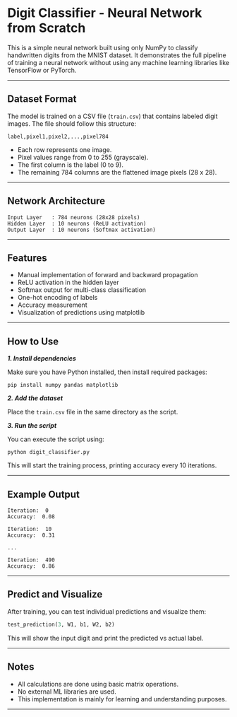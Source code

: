 # Digit Classifier - Neural Network from Scratch

This is a simple neural network built using only NumPy to classify handwritten digits from the MNIST dataset. It demonstrates the full pipeline of training a neural network without using any machine learning libraries like TensorFlow or PyTorch.

---

## Dataset Format

The model is trained on a CSV file (`train.csv`) that contains labeled digit images. The file should follow this structure:

```
label,pixel1,pixel2,...,pixel784
```

- Each row represents one image.
- Pixel values range from 0 to 255 (grayscale).
- The first column is the label (0 to 9).
- The remaining 784 columns are the flattened image pixels (28 x 28).

---

## Network Architecture

```
Input Layer   : 784 neurons (28x28 pixels)
Hidden Layer  : 10 neurons (ReLU activation)
Output Layer  : 10 neurons (Softmax activation)
```

---

## Features

- Manual implementation of forward and backward propagation
- ReLU activation in the hidden layer
- Softmax output for multi-class classification
- One-hot encoding of labels
- Accuracy measurement
- Visualization of predictions using matplotlib

---

## How to Use

***1. Install dependencies***

Make sure you have Python installed, then install required packages:

```
pip install numpy pandas matplotlib
```

***2. Add the dataset***

Place the `train.csv` file in the same directory as the script.

***3. Run the script***

You can execute the script using:

```
python digit_classifier.py
```

This will start the training process, printing accuracy every 10 iterations.

---

## Example Output

```
Iteration:  0
Accuracy:  0.08

Iteration:  10
Accuracy:  0.31

...

Iteration:  490
Accuracy:  0.86
```

---

## Predict and Visualize

After training, you can test individual predictions and visualize them:

```python
test_prediction(3, W1, b1, W2, b2)
```

This will show the input digit and print the predicted vs actual label.

---

## Notes

- All calculations are done using basic matrix operations.
- No external ML libraries are used.
- This implementation is mainly for learning and understanding purposes.

---
